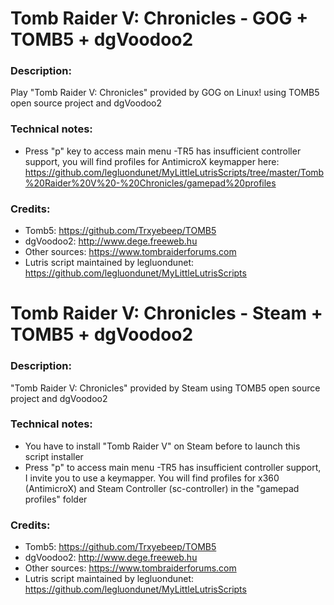 # Tomb Raider V: Chronicles - GOG + TOMB5 + dgVoodoo2
### Description:
Play "Tomb Raider V: Chronicles" provided by GOG on Linux! using TOMB5 open source project and dgVoodoo2
### Technical notes:
- Press "p" key to access main menu
-TR5 has insufficient controller support, you will find profiles for AntimicroX keymapper here: https://github.com/legluondunet/MyLittleLutrisScripts/tree/master/Tomb%20Raider%20V%20-%20Chronicles/gamepad%20profiles
### Credits:
- Tomb5: https://github.com/Trxyebeep/TOMB5
- dgVoodoo2: http://www.dege.freeweb.hu
- Other sources: https://www.tombraiderforums.com
- Lutris script maintained by legluondunet: https://github.com/legluondunet/MyLittleLutrisScripts

# Tomb Raider V: Chronicles - Steam + TOMB5 + dgVoodoo2
### Description:
"Tomb Raider V: Chronicles" provided by Steam using TOMB5 open source project and dgVoodoo2
### Technical notes:
- You have to install "Tomb Raider V" on Steam before to launch this script installer
- Press "p" to access main menu
-TR5 has insufficient controller support, I invite you to use a keymapper. You will find profiles for x360 (AntimicroX) and Steam Controller (sc-controller) in the "gamepad profiles" folder
### Credits:
- Tomb5: https://github.com/Trxyebeep/TOMB5
- dgVoodoo2: http://www.dege.freeweb.hu
- Other sources: https://www.tombraiderforums.com
- Lutris script maintained by legluondunet: https://github.com/legluondunet/MyLittleLutrisScripts
